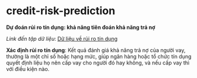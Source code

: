 # credit-risk-prediction

**Dự đoán rủi ro tín dụng: khả năng tiên đoán khả năng trả nợ**

*Link đến tập dữ liệu*: [Dữ liệu về rủi ro tín dụng](https://www.kaggle.com/datasets/laotse/credit-risk-dataset)

**Xác định rủi ro tín dụng**: Kết quả đánh giá khả năng trả nợ của người vay, thường là một chỉ số hoặc hạng mức, giúp ngân hàng hoặc tổ chức tín dụng quyết định liệu họ nên cấp vay cho người đó hay không, và nếu cấp vay thì với điều kiện nào.
